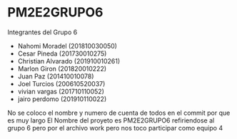 # PM2E2GRUPO6

Integrantes del Grupo 6

* Nahomi Moradel (201810030050)
* Cesar Pineda (201730010275)
* Christian Alvarado (201910010261)
* Marlon Giron (201820010222)
* Juan Paz (201410010078)
* Joel Turcios (200610520037)
* vivian vargas (201710110052)
* jairo perdomo (201910110022)

 No se coloco el nombre y numero de cuenta de todos en el commit por que es muy largo
El Nombre del proyeto es PM2E2GRUPO6 refiriendose al grupo 6 pero por el  archivo work pero nos toco participar como equipo 4

